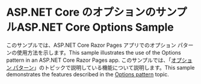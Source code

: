 # <a name="aspnet-core-options-sample"></a><span data-ttu-id="d1a08-101">ASP.NET Core のオプションのサンプル</span><span class="sxs-lookup"><span data-stu-id="d1a08-101">ASP.NET Core Options Sample</span></span>

<span data-ttu-id="d1a08-102">このサンプルでは、ASP.NET Core Razor Pages アプリでのオプション パターンの使用方法を示します。</span><span class="sxs-lookup"><span data-stu-id="d1a08-102">This sample illustrates the use of the Options pattern in an ASP.NET Core Razor Pages app.</span></span> <span data-ttu-id="d1a08-103">このサンプルでは、「[オプション パターン](https://docs.microsoft.com/aspnet/core/fundamentals/configuration/options)」のトピックで説明している機能について説明します。</span><span class="sxs-lookup"><span data-stu-id="d1a08-103">This sample demonstrates the features described in the [Options pattern](https://docs.microsoft.com/aspnet/core/fundamentals/configuration/options) topic.</span></span>
